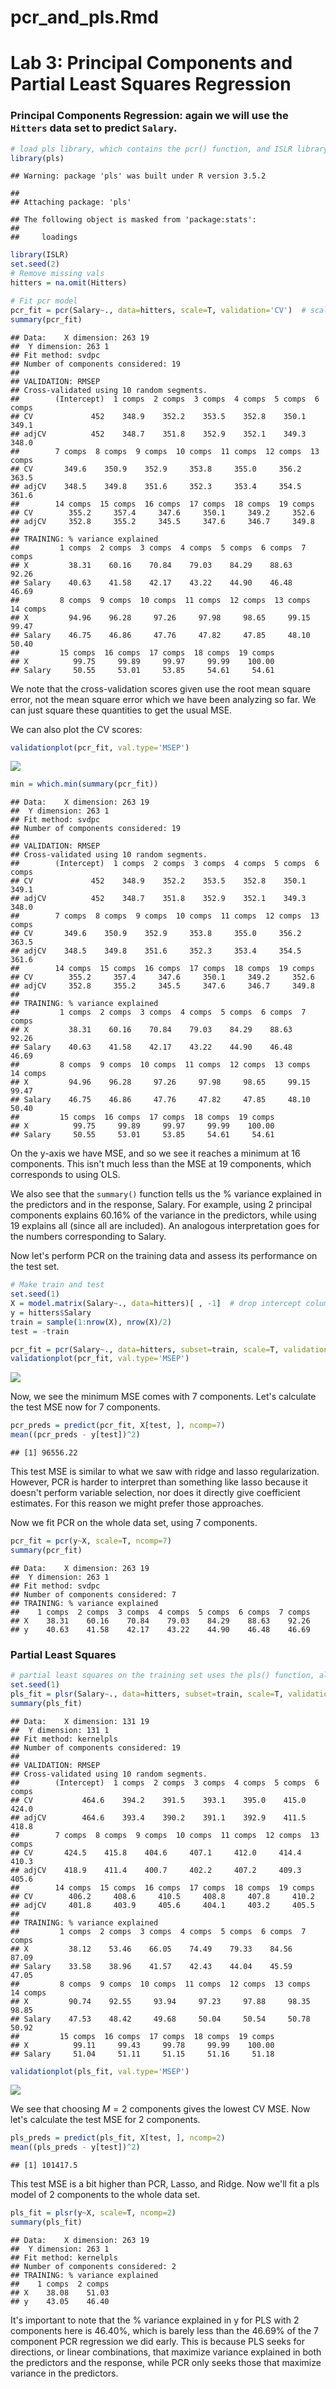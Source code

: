 pcr\_and\_pls.Rmd
================

Lab 3: Principal Components and Partial Least Squares Regression
================================================================

### Principal Components Regression: again we will use the `Hitters` data set to predict `Salary`.

``` r
# load pls library, which contains the pcr() function, and ISLR library
library(pls)
```

    ## Warning: package 'pls' was built under R version 3.5.2

    ## 
    ## Attaching package: 'pls'

    ## The following object is masked from 'package:stats':
    ## 
    ##     loadings

``` r
library(ISLR)
set.seed(2)
# Remove missing vals
hitters = na.omit(Hitters)
```

``` r
# Fit pcr model
pcr_fit = pcr(Salary~., data=hitters, scale=T, validation='CV')  # scale=T standardizes each predictor, and validation='CV' employs 10-fold CV to choose M, the number of principal components
summary(pcr_fit)
```

    ## Data:    X dimension: 263 19 
    ##  Y dimension: 263 1
    ## Fit method: svdpc
    ## Number of components considered: 19
    ## 
    ## VALIDATION: RMSEP
    ## Cross-validated using 10 random segments.
    ##        (Intercept)  1 comps  2 comps  3 comps  4 comps  5 comps  6 comps
    ## CV             452    348.9    352.2    353.5    352.8    350.1    349.1
    ## adjCV          452    348.7    351.8    352.9    352.1    349.3    348.0
    ##        7 comps  8 comps  9 comps  10 comps  11 comps  12 comps  13 comps
    ## CV       349.6    350.9    352.9     353.8     355.0     356.2     363.5
    ## adjCV    348.5    349.8    351.6     352.3     353.4     354.5     361.6
    ##        14 comps  15 comps  16 comps  17 comps  18 comps  19 comps
    ## CV        355.2     357.4     347.6     350.1     349.2     352.6
    ## adjCV     352.8     355.2     345.5     347.6     346.7     349.8
    ## 
    ## TRAINING: % variance explained
    ##         1 comps  2 comps  3 comps  4 comps  5 comps  6 comps  7 comps
    ## X         38.31    60.16    70.84    79.03    84.29    88.63    92.26
    ## Salary    40.63    41.58    42.17    43.22    44.90    46.48    46.69
    ##         8 comps  9 comps  10 comps  11 comps  12 comps  13 comps  14 comps
    ## X         94.96    96.28     97.26     97.98     98.65     99.15     99.47
    ## Salary    46.75    46.86     47.76     47.82     47.85     48.10     50.40
    ##         15 comps  16 comps  17 comps  18 comps  19 comps
    ## X          99.75     99.89     99.97     99.99    100.00
    ## Salary     50.55     53.01     53.85     54.61     54.61

We note that the cross-validation scores given use the root mean square error, not the mean square error which we have been analyzing so far. We can just square these quantities to get the usual MSE.

We can also plot the CV scores:

``` r
validationplot(pcr_fit, val.type='MSEP')
```

![](pcr_and_pls_regression_files/figure-markdown_github/unnamed-chunk-3-1.png)

``` r
min = which.min(summary(pcr_fit))
```

    ## Data:    X dimension: 263 19 
    ##  Y dimension: 263 1
    ## Fit method: svdpc
    ## Number of components considered: 19
    ## 
    ## VALIDATION: RMSEP
    ## Cross-validated using 10 random segments.
    ##        (Intercept)  1 comps  2 comps  3 comps  4 comps  5 comps  6 comps
    ## CV             452    348.9    352.2    353.5    352.8    350.1    349.1
    ## adjCV          452    348.7    351.8    352.9    352.1    349.3    348.0
    ##        7 comps  8 comps  9 comps  10 comps  11 comps  12 comps  13 comps
    ## CV       349.6    350.9    352.9     353.8     355.0     356.2     363.5
    ## adjCV    348.5    349.8    351.6     352.3     353.4     354.5     361.6
    ##        14 comps  15 comps  16 comps  17 comps  18 comps  19 comps
    ## CV        355.2     357.4     347.6     350.1     349.2     352.6
    ## adjCV     352.8     355.2     345.5     347.6     346.7     349.8
    ## 
    ## TRAINING: % variance explained
    ##         1 comps  2 comps  3 comps  4 comps  5 comps  6 comps  7 comps
    ## X         38.31    60.16    70.84    79.03    84.29    88.63    92.26
    ## Salary    40.63    41.58    42.17    43.22    44.90    46.48    46.69
    ##         8 comps  9 comps  10 comps  11 comps  12 comps  13 comps  14 comps
    ## X         94.96    96.28     97.26     97.98     98.65     99.15     99.47
    ## Salary    46.75    46.86     47.76     47.82     47.85     48.10     50.40
    ##         15 comps  16 comps  17 comps  18 comps  19 comps
    ## X          99.75     99.89     99.97     99.99    100.00
    ## Salary     50.55     53.01     53.85     54.61     54.61

On the y-axis we have MSE, and so we see it reaches a minimum at 16 components. This isn't much less than the MSE at 19 components, which corresponds to using OLS.

We also see that the `summary()` function tells us the % variance explained in the predictors and in the response, Salary. For example, using 2 principal components explains 60.16% of the variance in the predictors, while using 19 explains all (since all are included). An analogous interpretation goes for the numbers corresponding to Salary.

Now let's perform PCR on the training data and assess its performance on the test set.

``` r
# Make train and test
set.seed(1)
X = model.matrix(Salary~., data=hitters)[ , -1]  # drop intercept column
y = hitters$Salary
train = sample(1:nrow(X), nrow(X)/2)
test = -train

pcr_fit = pcr(Salary~., data=hitters, subset=train, scale=T, validation='CV')
validationplot(pcr_fit, val.type='MSEP')
```

![](pcr_and_pls_regression_files/figure-markdown_github/unnamed-chunk-4-1.png)

Now, we see the minimum MSE comes with 7 components. Let's calculate the test MSE now for 7 components.

``` r
pcr_preds = predict(pcr_fit, X[test, ], ncomp=7)
mean((pcr_preds - y[test])^2)
```

    ## [1] 96556.22

This test MSE is similar to what we saw with ridge and lasso regularization. However, PCR is harder to interpret than something like lasso because it doesn't perform variable selection, nor does it directly give coefficient estimates. For this reason we might prefer those approaches.

Now we fit PCR on the whole data set, using 7 components.

``` r
pcr_fit = pcr(y~X, scale=T, ncomp=7)
summary(pcr_fit)
```

    ## Data:    X dimension: 263 19 
    ##  Y dimension: 263 1
    ## Fit method: svdpc
    ## Number of components considered: 7
    ## TRAINING: % variance explained
    ##    1 comps  2 comps  3 comps  4 comps  5 comps  6 comps  7 comps
    ## X    38.31    60.16    70.84    79.03    84.29    88.63    92.26
    ## y    40.63    41.58    42.17    43.22    44.90    46.48    46.69

### Partial Least Squares

``` r
# partial least squares on the training set uses the pls() function, also in the pls library
set.seed(1)
pls_fit = plsr(Salary~., data=hitters, subset=train, scale=T, validation='CV')
summary(pls_fit)
```

    ## Data:    X dimension: 131 19 
    ##  Y dimension: 131 1
    ## Fit method: kernelpls
    ## Number of components considered: 19
    ## 
    ## VALIDATION: RMSEP
    ## Cross-validated using 10 random segments.
    ##        (Intercept)  1 comps  2 comps  3 comps  4 comps  5 comps  6 comps
    ## CV           464.6    394.2    391.5    393.1    395.0    415.0    424.0
    ## adjCV        464.6    393.4    390.2    391.1    392.9    411.5    418.8
    ##        7 comps  8 comps  9 comps  10 comps  11 comps  12 comps  13 comps
    ## CV       424.5    415.8    404.6     407.1     412.0     414.4     410.3
    ## adjCV    418.9    411.4    400.7     402.2     407.2     409.3     405.6
    ##        14 comps  15 comps  16 comps  17 comps  18 comps  19 comps
    ## CV        406.2     408.6     410.5     408.8     407.8     410.2
    ## adjCV     401.8     403.9     405.6     404.1     403.2     405.5
    ## 
    ## TRAINING: % variance explained
    ##         1 comps  2 comps  3 comps  4 comps  5 comps  6 comps  7 comps
    ## X         38.12    53.46    66.05    74.49    79.33    84.56    87.09
    ## Salary    33.58    38.96    41.57    42.43    44.04    45.59    47.05
    ##         8 comps  9 comps  10 comps  11 comps  12 comps  13 comps  14 comps
    ## X         90.74    92.55     93.94     97.23     97.88     98.35     98.85
    ## Salary    47.53    48.42     49.68     50.04     50.54     50.78     50.92
    ##         15 comps  16 comps  17 comps  18 comps  19 comps
    ## X          99.11     99.43     99.78     99.99    100.00
    ## Salary     51.04     51.11     51.15     51.16     51.18

``` r
validationplot(pls_fit, val.type='MSEP')
```

![](pcr_and_pls_regression_files/figure-markdown_github/unnamed-chunk-8-1.png)

We see that choosing *M* = 2 components gives the lowest CV MSE. Now let's calculate the test MSE for 2 components.

``` r
pls_preds = predict(pls_fit, X[test, ], ncomp=2)
mean((pls_preds - y[test])^2)
```

    ## [1] 101417.5

This test MSE is a bit higher than PCR, Lasso, and Ridge. Now we'll fit a pls model of 2 components to the whole data set.

``` r
pls_fit = plsr(y~X, scale=T, ncomp=2)
summary(pls_fit)
```

    ## Data:    X dimension: 263 19 
    ##  Y dimension: 263 1
    ## Fit method: kernelpls
    ## Number of components considered: 2
    ## TRAINING: % variance explained
    ##    1 comps  2 comps
    ## X    38.08    51.03
    ## y    43.05    46.40

It's important to note that the % variance explained in y for PLS with 2 components here is 46.40%, which is barely less than the 46.69% of the 7 component PCR regression we did early. This is because PLS seeks for directions, or linear combinations, that maximize variance explained in both the predictors and the response, while PCR only seeks those that maximize variance in the predictors.
